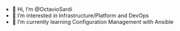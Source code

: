 - 👋 Hi, I’m @OctavioSardi
- 👀 I’m interested in Infrastructure/Platform and DevOps
- 🌱 I’m currently learning Configuration Management with Ansible

<!---
OctavioSardi/OctavioSardi is a ✨ special ✨ repository because its `README.md` (this file) appears on your GitHub profile.
You can click the Preview link to take a look at your changes.
--->
